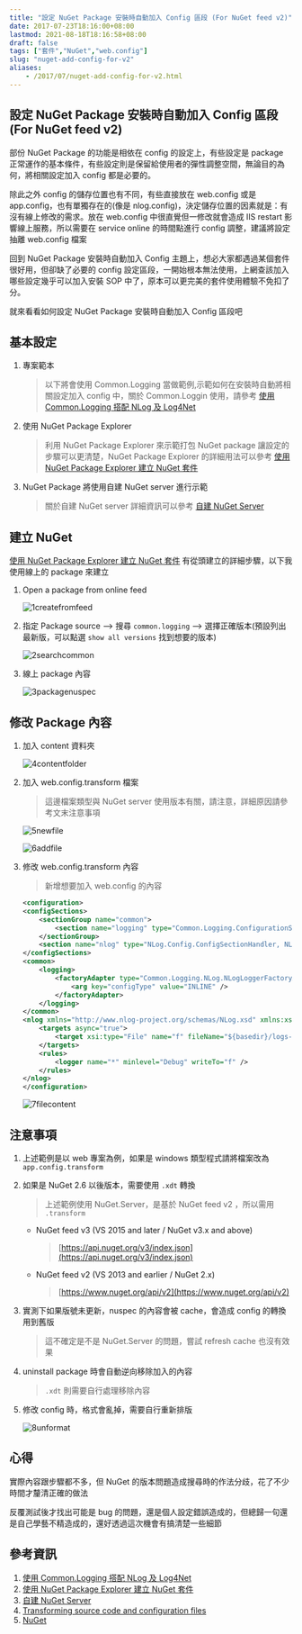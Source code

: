 ```yaml
---
title: "設定 NuGet Package 安裝時自動加入 Config 區段 (For NuGet feed v2)"
date: 2017-07-23T18:16:00+08:00
lastmod: 2021-08-18T18:16:58+08:00
draft: false
tags: ["套件","NuGet","web.config"]
slug: "nuget-add-config-for-v2"
aliases:
    - /2017/07/nuget-add-config-for-v2.html
---
```

## 設定 NuGet Package 安裝時自動加入 Config 區段 (For NuGet feed v2)

部份 NuGet Package 的功能是相依在 config 的設定上，有些設定是 package 正常運作的基本條件，有些設定則是保留給使用者的彈性調整空間，無論目的為何，將相關設定加入 config 都是必要的。

除此之外 config 的儲存位置也有不同，有些直接放在 web.config 或是 app.config，也有單獨存在的(像是 nlog.config)，決定儲存位置的因素就是：有沒有線上修改的需求。放在 web.config 中很直覺但一修改就會造成 IIS restart 影響線上服務，所以需要在 service online 的時間點進行 config 調整，建議將設定抽離 web.config 檔案

回到 NuGet Package 安裝時自動加入 Config 主題上，想必大家都遇過某個套件很好用，但卻缺了必要的 config 設定區段，一開始根本無法使用，上網查該加入哪些設定幾乎可以加入安裝 SOP 中了，原本可以更完美的套件使用體驗不免扣了分。

就來看看如何設定 NuGet Package 安裝時自動加入 Config 區段吧

## 基本設定

1. 專案範本

    > 以下將會使用 Common.Logging 當做範例,示範如何在安裝時自動將相關設定加入 config 中，關於 Common.Loggin 使用，請參考 [使用 Common.Logging 搭配 NLog 及 Log4Net](/2017/07/common-logging.html)

2. 使用 NuGet Package Explorer

    > 利用 NuGet Package Explorer 來示範打包 NuGet package 讓設定的步驟可以更清楚，NuGet Package Explorer 的詳細用法可以參考 [使用 NuGet Package Explorer 建立 NuGet 套件](/2017/07/nuget-package-explorer.html)

3. NuGet Package 將使用自建 NuGet server 進行示範

    > 關於自建 NuGet server 詳細資訊可以參考 [自建 NuGet Server](/2017/07/self-host-nuget-server.html)

## 建立 NuGet

[使用 NuGet Package Explorer 建立 NuGet 套件](/2017/07/nuget-package-explorer.html) 有從頭建立的詳細步驟，以下我使用線上的 package 來建立

1. Open a package from online feed

    ![1createfromfeed](https://user-images.githubusercontent.com/3851540/28498520-d99438c0-6fd1-11e7-8495-06393d8be8fd.png)

2. 指定 Package source --> 搜尋 `common.logging` --> 選擇正確版本(預設列出最新版，可以點選 `show all versions` 找到想要的版本)

    ![2searchcommon](https://user-images.githubusercontent.com/3851540/28498518-d99277a6-6fd1-11e7-8246-606a35b1c629.png)

3. 線上 package 內容

    ![3packagenuspec](https://user-images.githubusercontent.com/3851540/28498519-d992e358-6fd1-11e7-8596-2ef0a3e1d566.png)

## 修改 Package 內容

1. 加入 content 資料夾

    ![4contentfolder](https://user-images.githubusercontent.com/3851540/28498521-d9bb10f8-6fd1-11e7-95b2-99421b9e5104.png)

2. 加入 web.config.transform 檔案

    > 這邊檔案類型與 NuGet server 使用版本有關，請注意，詳細原因請參考文末注意事項

    ![5newfile](https://user-images.githubusercontent.com/3851540/28498522-d9c98200-6fd1-11e7-98d7-ac3479c86e51.png)

    ![6addfile](https://user-images.githubusercontent.com/3851540/28498523-d9cb0a6c-6fd1-11e7-8f8f-fb99dc083940.png)

3. 修改 web.config.transform 內容

    > 新增想要加入 web.config 的內容

    ```xml
    <configuration>
    <configSections>
        <sectionGroup name="common">
            <section name="logging" type="Common.Logging.ConfigurationSectionHandler, Common.Logging"/>
        </sectionGroup>
        <section name="nlog" type="NLog.Config.ConfigSectionHandler, NLog"/>
    </configSections>
    <common>
        <logging>
            <factoryAdapter type="Common.Logging.NLog.NLogLoggerFactoryAdapter, Common.Logging.NLog41">
                <arg key="configType" value="INLINE" />
            </factoryAdapter>
        </logging>
    </common>
    <nlog xmlns="http://www.nlog-project.org/schemas/NLog.xsd" xmlns:xsi="http://www.w3.org/2001/XMLSchema-instance" xsi:schemaLocation="http://www.nlog-project.org/schemas/NLog.xsd NLog.xsd" autoReload="true" throwExceptions="false" internalLogLevel="Off" internalLogFile="c:\temp\nlog-internal.log">
        <targets async="true">
            <target xsi:type="File" name="f" fileName="${basedir}/logs-inline/${shortdate}.log" layout="${longdate} ${uppercase:${level}} ${message}" />
        </targets>
        <rules>
            <logger name="*" minlevel="Debug" writeTo="f" />
        </rules>
    </nlog>
    </configuration>
    ```

    ![7filecontent](https://user-images.githubusercontent.com/3851540/28498524-d9cb0f30-6fd1-11e7-96c2-b40ab3bbaee9.png)

## 注意事項

1. 上述範例是以 web 專案為例，如果是 windows 類型程式請將檔案改為 `app.config.transform`
2. 如果是 NuGet 2.6 以後版本，需要使用 `.xdt` 轉換

    > 上述範例使用 NuGet.Server，是基於 NuGet feed v2 ，所以需用 `.transform`

    * NuGet feed v3 (VS 2015 and later / NuGet v3.x and above)

        > [https://api.nuget.org/v3/index.json](https://api.nuget.org/v3/index.json)

    * NuGet feed v2 (VS 2013 and earlier / NuGet 2.x)

        > [https://www.nuget.org/api/v2](https://www.nuget.org/api/v2)

3. 實測下如果版號未更新，nuspec 的內容會被 cache，會造成 config 的轉換用到舊版

    > 這不確定是不是 NuGet.Server 的問題，嘗試 refresh cache 也沒有效果

4. uninstall package 時會自動逆向移除加入的內容

    > `.xdt` 則需要自行處理移除內容

5. 修改 config 時，格式會亂掉，需要自行重新排版

    ![8unformat](https://user-images.githubusercontent.com/3851540/28498525-d9dc7a86-6fd1-11e7-9369-569287db7c68.png)

## 心得

實際內容跟步驟都不多，但 NuGet 的版本問題造成搜尋時的作法分歧，花了不少時間才釐清正確的做法

反覆測試後才找出可能是 bug 的問題，還是個人設定錯誤造成的，但總歸一句還是自己學藝不精造成的，還好透過這次機會有搞清楚一些細節

## 參考資訊

1. [使用 Common.Logging 搭配 NLog 及 Log4Net](/2017/07/common-logging.html)
2. [使用 NuGet Package Explorer 建立 NuGet 套件](/2017/07/nuget-package-explorer.html)
3. [自建 NuGet Server](/2017/07/self-host-nuget-server.html)
4. [Transforming source code and configuration files](https://docs.microsoft.com/en-us/nuget/create-packages/source-and-config-file-transformations?WT.mc_id=DOP-MVP-5002594)
5. [NuGet](https://www.nuget.org/)
